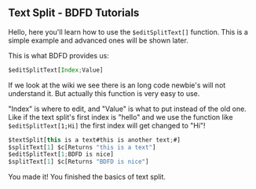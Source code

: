 ## Text Split - BDFD Tutorials

Hello, here you'll learn how to use the `$editSplitText[]` function. This is a simple example and advanced ones will be shown later.

This is what BDFD provides us:
```js
$editSplitText[Index;Value]
```
If we look at the wiki we see there is an long code newbie's will not understand it. But actually this function is very easy to use.

"Index" is where to edit, and "Value" is what to put instead of the old one. Like if the text split's first index is "hello" and we use the function like `$editSplitText[1;Hi]` the first index will get changed to "Hi"!
```js
$textSplit[this is a text#this is another text;#]
$splitText[1] $c[Returns "this is a text"]
$editSplitText[1;BDFD is nice]
$splitText[1] $c[Returns "BDFD is nice"]
```

You made it!
You finished the basics of text split.
